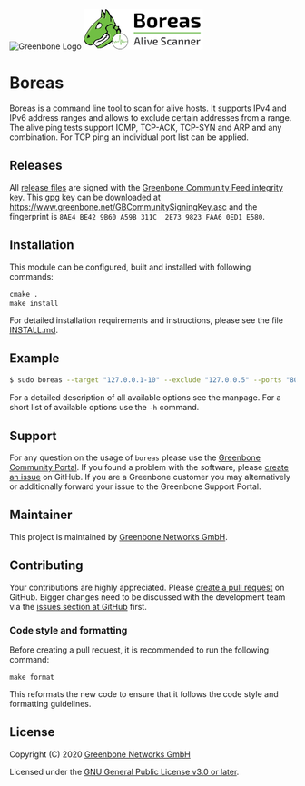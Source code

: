 ![Greenbone Logo](https://www.greenbone.net/wp-content/uploads/gb_logo_resilience_horizontal.png) ![Boreas Logo](doc/img/Boreas_AliveScanner_horizontal.png)

# Boreas

Boreas is a command line tool to scan for alive hosts. It supports IPv4 and IPv6 address ranges and allows to exclude certain addresses from a range. The alive ping tests support ICMP, TCP-ACK, TCP-SYN and ARP and any combination. For TCP ping an individual port list can be applied.

## Releases

All [release files](https://github.com/greenbone/boreas/releases) are signed with
the [Greenbone Community Feed integrity key](https://community.greenbone.net/t/gcf-managing-the-digital-signatures/101).
This gpg key can be downloaded at https://www.greenbone.net/GBCommunitySigningKey.asc
and the fingerprint is `8AE4 BE42 9B60 A59B 311C  2E73 9823 FAA6 0ED1 E580`.

## Installation

This module can be configured, built and installed with following commands:

    cmake .
    make install

For detailed installation requirements and instructions, please see the file
[INSTALL.md](INSTALL.md).

## Example

```bash
$ sudo boreas --target "127.0.0.1-10" --exclude "127.0.0.5" --ports "80" --icmp --tcp-ack
```

For a detailed description of all available options see the manpage.
For a short list of available options use the `-h` command.

## Support

For any question on the usage of `boreas` please use the [Greenbone
Community Portal](https://community.greenbone.net/c/gse). If you found a problem
with the software, please [create an
issue](https://github.com/greenbone/boreas/issues) on GitHub. If you
are a Greenbone customer you may alternatively or additionally forward your
issue to the Greenbone Support Portal.

## Maintainer

This project is maintained by [Greenbone Networks GmbH](https://www.greenbone.net/).

## Contributing

Your contributions are highly appreciated. Please [create a pull
request](https://github.com/greenbone/boreas/pulls) on GitHub. Bigger
changes need to be discussed with the development team via the [issues section
at GitHub](https://github.com/greenbone/boreas/issues) first.

### Code style and formatting

Before creating a pull request, it is recommended to run the following command:

    make format

This reformats the new code to ensure that it follows the code style and
formatting guidelines.

## License

Copyright (C) 2020 [Greenbone Networks GmbH](https://www.greenbone.net/)

Licensed under the [GNU General Public License v3.0 or later](LICENSE).
